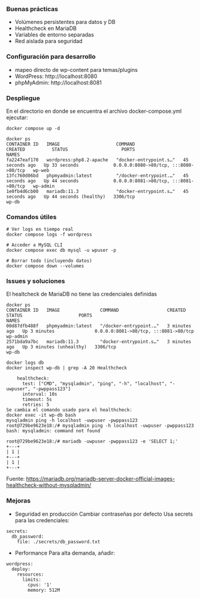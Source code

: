 ### Buenas prácticas 
- Volúmenes persistentes para datos y DB
- Healthcheck en MariaDB
- Variables de entorno separadas
- Red aislada para seguridad

### Configuración para desarrollo
- mapeo directo de wp-content para temas/plugins
- WordPress: http://localhost:8080
- phpMyAdmin: http://localhost:8081

### Despliegue
En el directorio en donde se encuentra el archivo docker-compose.yml ejecutar:
```
docker compose up -d

docker ps
CONTAINER ID   IMAGE                     COMMAND                  CREATED          STATUS                    PORTS                                   NAMES
fa2247eaf170   wordpress:php8.2-apache   "docker-entrypoint.s…"   45 seconds ago   Up 33 seconds             0.0.0.0:8080->80/tcp, :::8080->80/tcp   wp-web
13fc760d06bd   phpmyadmin:latest         "/docker-entrypoint.…"   45 seconds ago   Up 44 seconds             0.0.0.0:8081->80/tcp, :::8081->80/tcp   wp-admin
1e0fb4d6cb00   mariadb:11.3              "docker-entrypoint.s…"   45 seconds ago   Up 44 seconds (healthy)   3306/tcp                                wp-db

```
### Comandos útiles
```
# Ver logs en tiempo real
docker compose logs -f wordpress

# Acceder a MySQL CLI
docker compose exec db mysql -u wpuser -p

# Borrar todo (incluyendo datos)
docker compose down --volumes
```
### Issues y soluciones
El healtcheck de MariaDB no tiene las credenciales definidas
```
docker ps
CONTAINER ID   IMAGE               COMMAND                  CREATED         STATUS                     PORTS                                   NAMES
00d87dfb488f   phpmyadmin:latest   "/docker-entrypoint.…"   3 minutes ago   Up 3 minutes               0.0.0.0:8081->80/tcp, :::8081->80/tcp   wp-admin
2571bda9a7bc   mariadb:11.3        "docker-entrypoint.s…"   3 minutes ago   Up 3 minutes (unhealthy)   3306/tcp                                wp-db

docker logs db 
docker inspect wp-db | grep -A 20 Healthcheck

    healthcheck:
      test: ["CMD", "mysqladmin", "ping", "-h", "localhost", "-uwpuser", "-pwppass123"]
      interval: 10s
      timeout: 5s
      retries: 5
Se cambia el comando usado para el healthcheck:
docker exec -it wp-db bash
mysqladmin ping -h localhost -uwpuser -pwppass123
root@729be9623e18:/# mysqladmin ping -h localhost -uwpuser -pwppass123
bash: mysqladmin: command not found

root@729be9623e18:/# mariadb -uwpuser -pwppass123 -e 'SELECT 1;'
+---+
| 1 |
+---+
| 1 |
+---+

```
Fuente:
https://mariadb.org/mariadb-server-docker-official-images-healthcheck-without-mysqladmin/

### Mejoras
- Seguridad en producción
Cambiar contraseñas por defecto
Usa secrets para las credenciales:
```
secrets:
  db_password:
    file: ./secrets/db_password.txt
```
- Performance
Para alta demanda, añadir:
```
wordpress:
  deploy:
    resources:
      limits:
        cpus: '1'
        memory: 512M
```
